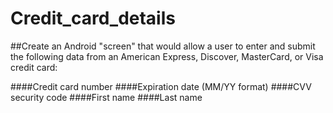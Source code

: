 # Credit_card_details

##Create an Android "screen" that would allow a user to enter and submit the following data from an American Express, Discover, MasterCard, or Visa credit card:

####Credit card number
####Expiration date (MM/YY format)
####CVV security code
####First name
####Last name
